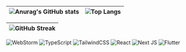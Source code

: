 | ![Anurag's GitHub stats](https://github-readme-stats.vercel.app/api?username=lnngn&theme=graywhite&hide_border=true)| ![Top Langs](https://github-readme-stats.vercel.app/api/top-langs/?username=lnngn&theme=graywhite&layout=compact&langs_count=8&hide_border=true&card_width=400) |
| :---: | :---: | 

| ![GitHub Streak](https://streak-stats.demolab.com/?user=lnngn&card_width=1000&theme=graywhite&hide_border=true)|
| :---: | 

![WebStorm](https://img.shields.io/badge/webstorm-143?style=for-the-badge&logo=webstorm&logoColor=black&color=black&labelColor=80ffdb) ![TypeScript](https://img.shields.io/badge/typescript-%23007ACC.svg?style=for-the-badge&logo=typescript&logoColor=black&color=black&labelColor=72efdd) ![TailwindCSS](https://img.shields.io/badge/tailwindcss-%2338B2AC.svg?style=for-the-badge&logo=tailwind-css&logoColor=black&color=black&labelColor=64dfdf) ![React](https://img.shields.io/badge/react-%2320232a.svg?style=for-the-badge&logo=react&logoColor=black&color=black&labelColor=56cfe1) ![Next JS](https://img.shields.io/badge/Next-black?style=for-the-badge&logo=next.js&logoColor=black&color=black&labelColor=48bfe3) ![Flutter](https://img.shields.io/badge/Flutter-%2302569B.svg?style=for-the-badge&logo=Flutter&logoColor=black&color=black&labelColor=4ea8de)



